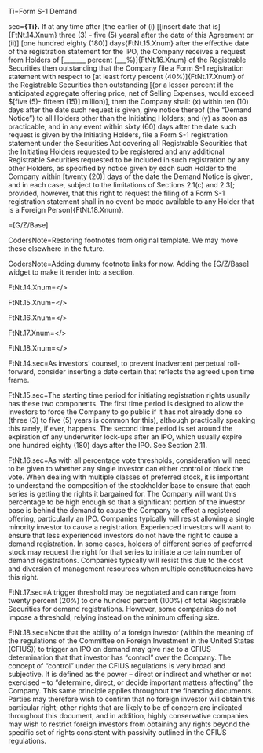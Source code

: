 Ti=Form S-1 Demand

sec=<b>{Ti}.</b> If at any time after [the earlier of (i) [[insert date that is]{FtNt.14.Xnum} three (3) - five (5) years] after the date of this Agreement or (ii)] [one hundred eighty (180)] days{FtNt.15.Xnum}  after the effective date of the registration statement for the IPO, the Company receives a request from Holders of [_______ percent (___%)]{FtNt.16.Xnum} of the Registrable Securities then outstanding that the Company file a Form S-1 registration statement with respect to [at least forty percent (40%)]{FtNt.17.Xnum} of the Registrable Securities then outstanding [(or a lesser percent if the anticipated aggregate offering price, net of Selling Expenses, would exceed $[five (5)- fifteen (15)] million)], then the Company shall: (x) within ten (10) days after the date such request is given, give notice thereof (the “Demand Notice”) to all Holders other than the Initiating Holders; and (y) as soon as practicable, and in any event within sixty (60) days after the date such request is given by the Initiating Holders, file a Form S-1 registration statement under the Securities Act covering all Registrable Securities that the Initiating Holders requested to be registered and any additional Registrable Securities requested to be included in such registration by any other Holders, as specified by notice given by each such Holder to the Company within [twenty (20)] days of the date the Demand Notice is given, and in each case, subject to the limitations of Sections 2.1(c) and 2.3[; provided, however, that this right to request the filing of a Form S-1 registration statement shall in no event be made available to any Holder that is a Foreign Person]{FtNt.18.Xnum}.

=[G/Z/Base]


CodersNote=Restoring footnotes from original template. We may move these elsewhere in the future.  

CodersNote=Adding dummy footnote links for now. Adding the [G/Z/Base] widget to make it render into a section.

FtNt.14.Xnum=</>

FtNt.15.Xnum=</>

FtNt.16.Xnum=</>

FtNt.17.Xnum=</>

FtNt.18.Xnum=</>


FtNt.14.sec=As investors’ counsel, to prevent inadvertent perpetual roll-forward, consider inserting a date certain that reflects the agreed upon time frame.

FtNt.15.sec=The starting time period for initiating registration rights usually has these two components. The first time period is designed to allow the investors to force the Company to go public if it has not already done so (three (3) to five (5) years is common for this), although practically speaking this rarely, if ever, happens. The second time period is set around the expiration of any underwriter lock-ups after an IPO, which usually expire one hundred eighty (180) days after the IPO. See Section 2.11.
 	
FtNt.16.sec=As with all percentage vote thresholds, consideration will need to be given to whether any single investor can either control or block the vote. When dealing with multiple classes of preferred stock, it is important to understand the composition of the stockholder base to ensure that each series is getting the rights it bargained for. The Company will want this percentage to be high enough so that a significant portion of the investor base is behind the demand to cause the Company to effect a registered offering, particularly an IPO. Companies typically will resist allowing a single minority investor to cause a registration. Experienced investors will want to ensure that less experienced investors do not have the right to cause a demand registration. In some cases, holders of different series of preferred stock may request the right for that series to initiate a certain number of demand registrations. Companies typically will resist this due to the cost and diversion of management resources when multiple constituencies have this right.
 	
FtNt.17.sec=A trigger threshold may be negotiated and can range from twenty percent (20%) to one hundred percent (100%) of total Registrable Securities for demand registrations. However, some companies do not impose a threshold, relying instead on the minimum offering size.
  	
FtNt.18.sec=Note that the ability of a foreign investor (within the meaning of the regulations of the Committee on Foreign Investment in the United States (CFIUS)) to trigger an IPO on demand may give rise to a CFIUS determination that that investor has “control” over the Company. The concept of “control” under the CFIUS regulations is very broad and subjective. It is defined as the power – direct or indirect and whether or not exercised – to “determine, direct, or decide important matters affecting” the Company. This same principle applies throughout the financing documents. Parties may therefore wish to confirm that no foreign investor will obtain this particular right; other rights that are likely to be of concern are indicated throughout this document, and in addition, highly conservative companies may wish to restrict foreign investors from obtaining any rights beyond the specific set of rights consistent with passivity outlined in the CFIUS regulations.

